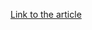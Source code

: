 [Link to the article](https://scmagazine.com/brief/breach/novel-obfuscation-leveraged-by-hive-ransomware)
